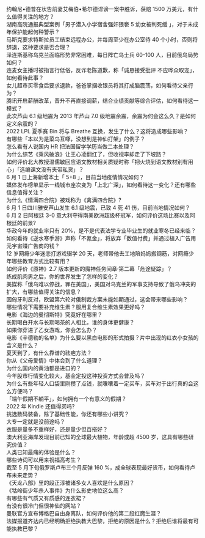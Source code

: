 约翰尼•德普在状告前妻艾梅伯•希尔德诽谤一案中胜诉，获赔 1500 万美元，有什么值得关注的地方？  
湖南高院通报典型案例「男子潜入小学宿舍强奸猥亵 5 幼女被判死缓 」，对于未成年保护能起何种警示？  
马斯克要求特斯拉员工结束远程办公，并每周至少在办公室待 40 个小时，否则将辞退，这种要求是否合理？  
泽连斯基称乌克兰面临形势非常困难，每日阵亡乌士兵 60-100 人，目前俄乌局势如何？  
连麦女主播时被指言行低俗，反诈老陈道歉，称「诚恳接受批评 不应哗众取宠」，如何看待此事？  
女儿超市买零食后要求退款，爸爸掌掴收银员将其打成脑震荡，如何看待父亲行为？  
腾讯开启薪酬改革，晋升不再直接调薪，结合业绩贡献等综合评估，如何看待这一模式？  
此次芦山 6.1 级地震为 2013 年芦山 7.0 级地震余震，余震为何会这么久？是如何定义余震的？  
2022 LPL 夏季赛 Bin 将与 Breathe 互换，发生了什么？这将造成哪些影响？  
有哪些「本以为是菜鸟互啄，没想到是神仙打架」的例子？  
怎么看有人说国内 HR 把法国留学学历当做二本处理？  
为什么综艺《乘风破浪》让王心凌翻红了，但收视率却走了下坡路？  
如何评价北大教授温儒敏回应语文教材相关质疑时称「把火烧到语文教材别有用心」「选编课文没有夹带私货」？  
6 月 1 日上海新增本土「 5+8 」，目前当地疫情情况如何？  
媒体发布榜单显示一线城市座次变为「上北广深」，如何看待这一变化？还有哪些信息值得关注？  
为什么《情满四合院》被戏称为《禽满四合院》?  
6 月 1 日四川雅安芦山发生 6.1 级地震，已致 4 死 41 伤，目前当地情况如何？  
6 月 2 日阿根廷 3-0 意大利夺得南美欧洲超级杯冠军，如何评价这场比赛以及阿根廷的前景?  
华政今年的就业率只有 20%，是不是代表法学专业毕业生的就业寒冬已经来临？  
如何看待《逆水寒手游》声称「不氪金」，将放弃「数值付费」并通过植入广告用元宇宙赚广告商的钱？  
12 岁网瘾少年迷恋打游戏辍学 20 天，老师带他去工地陪妈妈搬钢筋，对网瘾少年哪些教育方式比较有用？  
如何评价《原神》2.7 版本更新的魔神任务间章·第二幕「危途疑踪」？  
练成肌肉男之后，你的世界发生了怎样的变化？  
美媒称「俄乌难以停战，罪在美国」，美国对乌克兰的军事支持导致了俄乌冲突的扩大，有哪些值得关注的信息？  
因匈牙利反对，欧盟第六轮对俄制裁方案未能如期通过，这会带来哪些影响？  
哪些情况下需要补充维生素？服用复合维生素效果更好吗？  
电影《海边的曼彻斯特》究竟好在哪里？  
长期喝白开水与长期喝茶的人相比，谁的身体更健康？  
如果你穿进了乙女游戏，你会怎么办？  
电影《辛德勒的名单》为什么要以黑白电影的形式拍摄？片中出现的红衣小女孩的含义是什么？  
夏天到了，有什么靠谱的祛疤方法？  
你从《父母爱情》中体会到了什么道理？  
为什么国内的黄油都是进口的？  
今年股市行情变化较大，基金定投这种投资方式会普及吗？  
为什么有些年轻人口袋里刚攒了点钱，就囔囔着一定买车，买车对于出行真的会这么方便吗？  
「端午假期不躺平」，如何拥有一个有意义的假期？  
2022 年 Kindle 还值得买吗?  
挑选数码装备，除了基础性能，你还有哪些小讲究？  
大专一定就是没前途吗？  
衣服是量多不重样好，还是量少但百搭好？  
澳大利亚海岸发现目前已知的全球最大植物，年龄或超 4500 岁，这具有哪些研究价值？  
人类已知最痛的体验是什么？  
哪些诗词可以用来祝福高考生？  
截至 5 月下旬俄罗斯卢布三个月反弹 160 %，成全球表现最好货币，如何看待卢布未来走势？  
《天龙八部》里的段正淳被诸多女人喜欢是什么原因？  
《牯岭街少年杀人事件》为什么影史地位这么高？  
有哪些有气质又有质感的连衣裙？  
有没有很冷门但很神仙的网站？  
曼联官方宣布博格巴自由身离队，如何评价他的第二段红魔生涯？  
法媒报道齐达内已经明确拒绝执教大巴黎，拒绝的原因是什么？拒绝后谁将最有可能执教巴黎？  

